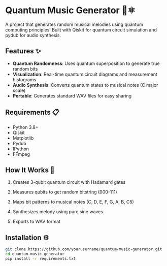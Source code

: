 # Quantum Music Generator 🎵⚛️

A project that generates random musical melodies using quantum computing principles! Built with Qiskit for quantum circuit simulation and pydub for audio synthesis.


## Features ✨
- **Quantum Randomness**: Uses quantum superposition to generate true random bits
- **Visualization**: Real-time quantum circuit diagrams and measurement histograms
- **Audio Synthesis**: Converts quantum states to musical notes (C major scale)
- **Portable**: Generates standard WAV files for easy sharing

## Requirements 📋
- Python 3.8+
- Qiskit
- Matplotlib
- Pydub
- IPython
- FFmpeg

## How It Works 🔮
1. Creates 3-qubit quantum circuit with Hadamard gates

2. Measures qubits to get random bitstring (000-111)

3. Maps bit patterns to musical notes (C, D, E, F, G, A, B, C5)

4. Synthesizes melody using pure sine waves

5. Exports to WAV format

## Installation ⚙️
```bash
git clone https://github.com/yourusername/quantum-music-generator.git
cd quantum-music-generator
pip install -r requirements.txt

